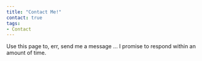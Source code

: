 ```yaml
---
title: "Contact Me!"
contact: true
tags:
- Contact
---
```


Use this page to, err, send me a message ... I promise to respond within an amount of time.
